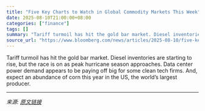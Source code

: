 ```yaml
---
title: "Five Key Charts to Watch in Global Commodity Markets This Week"
date: 2025-08-10T21:00:00+08:00
categories: ["finance"]
tags: []
summary: "Tariff turmoil has hit the gold bar market. Diesel inventories are starting to rise, but the race is on as peak hurricane season approaches. Data center power demand appears to be paying off big for s"
source_url: "https://www.bloomberg.com/news/articles/2025-08-10/five-key-charts-to-watch-in-global-commodity-markets-this-week"
---
```


Tariff turmoil has hit the gold bar market. Diesel inventories are starting to rise, but the race is on as peak hurricane season approaches. Data center power demand appears to be paying off big for some clean tech firms. And, expect an abundance of corn this year in the US, the world’s largest producer.

---

*来源: [原文链接](https://www.bloomberg.com/news/articles/2025-08-10/five-key-charts-to-watch-in-global-commodity-markets-this-week)*
